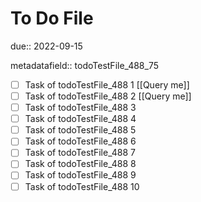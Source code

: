 # To Do File

due:: 2022-09-15

metadatafield:: todoTestFile_488_75

- [ ] Task of todoTestFile_488 1 [[Query me]]
- [ ] Task of todoTestFile_488 2 [[Query me]]
- [ ] Task of todoTestFile_488 3
- [ ] Task of todoTestFile_488 4
- [ ] Task of todoTestFile_488 5
- [ ] Task of todoTestFile_488 6
- [ ] Task of todoTestFile_488 7
- [ ] Task of todoTestFile_488 8
- [ ] Task of todoTestFile_488 9
- [ ] Task of todoTestFile_488 10
